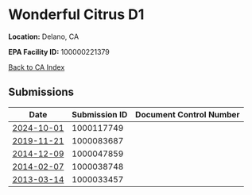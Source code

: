 # Wonderful Citrus D1

**Location:** Delano, CA

**EPA Facility ID:** 100000221379

[Back to CA Index](../../index.md)

## Submissions

| Date | Submission ID | Document Control Number |
|------|--------------|-------------------------|
| [2024-10-01](submissions/1000117749.md) | 1000117749 |  |
| [2019-11-21](submissions/1000083687.md) | 1000083687 |  |
| [2014-12-09](submissions/1000047859.md) | 1000047859 |  |
| [2014-02-07](submissions/1000038748.md) | 1000038748 |  |
| [2013-03-14](submissions/1000033457.md) | 1000033457 |  |
